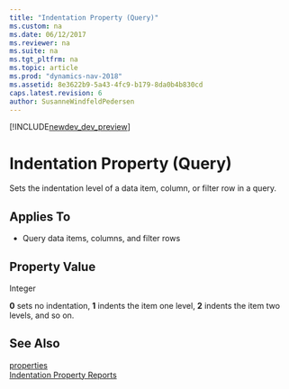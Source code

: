 ```yaml
---
title: "Indentation Property (Query)"
ms.custom: na
ms.date: 06/12/2017
ms.reviewer: na
ms.suite: na
ms.tgt_pltfrm: na
ms.topic: article
ms.prod: "dynamics-nav-2018"
ms.assetid: 8e3622b9-5a43-4fc9-b179-8da0b4b830cd
caps.latest.revision: 6
author: SusanneWindfeldPedersen
---
```


[!INCLUDE[newdev_dev_preview](../includes/newdev_dev_preview.md)]

# Indentation Property (Query)
Sets the indentation level of a data item, column, or filter row in a query.  
  
## Applies To  
  
-   Query data items, columns, and filter rows  
  
## Property Value  
 Integer  
  
 **0** sets no indentation, **1** indents the item one level, **2** indents the item two levels, and so on.  
  
## See Also  
[properties](devenv-properties.md)  
[Indentation Property Reports](devenv-indentation-reports-property.md) 
<!--
[How to: Set Up Filter Rows in Query Designer](How-to--Set-Up-Filter-Rows-in-Query-Designer.md)   
[Understanding Query Filters](Understanding-Query-Filters.md)   
[Queries](Queries.md) 
-->
